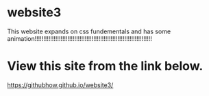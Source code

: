 # website3
This website expands on css fundementals and has some animation!!!!!!!!!!!!!!!!!!!!!!!!!!!!!!!!!!!!!!!!!!!!!!!!!!!!!!!!!!!!!!!!!!!!
# View this site from the link below.
https://githubhow.github.io/website3/